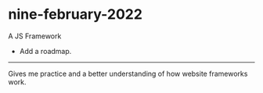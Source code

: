 # nine-february-2022
A JS Framework

- Add a roadmap.

---
Gives me practice and a better understanding of how website frameworks work.

